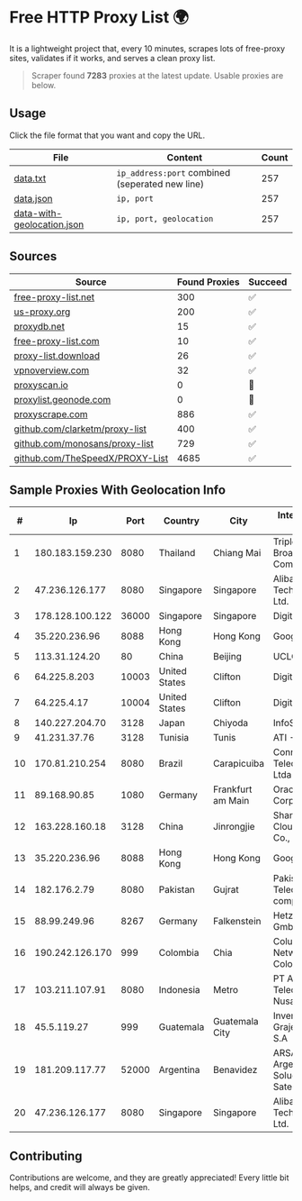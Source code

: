 
# Free HTTP Proxy List 🌍

It is a lightweight project that, every 10 minutes, scrapes lots of free-proxy sites, validates if it works, and serves a clean proxy list.


> Scraper found **7283** proxies at the latest update. Usable proxies are below.

## Usage

Click the file format that you want and copy the URL.


|File|Content|Count|
|----|-------|-----|
|[data.txt](https://raw.githubusercontent.com/themiralay/Proxy-List-World/master/data.txt)|`ip_address:port` combined (seperated new line)|257|
|[data.json](https://raw.githubusercontent.com/themiralay/Proxy-List-World/master/data.json)|`ip, port`|257|
|[data-with-geolocation.json](https://raw.githubusercontent.com/themiralay/Proxy-List-World/master/data-with-geolocation.json)|`ip, port, geolocation`|257|

## Sources

|Source|Found Proxies|Succeed|
|------|-------------|-------|
|[free-proxy-list.net](https://free-proxy-list.net)|300|✅|
|[us-proxy.org](https://www.us-proxy.org)|200|✅|
|[proxydb.net](http://proxydb.net)|15|✅|
|[free-proxy-list.com](https://free-proxy-list.com/?page=&port=&type%5B%5D=http&type%5B%5D=https&up_time=0&search=Search)|10|✅|
|[proxy-list.download](https://www.proxy-list.download/HTTP)|26|✅|
|[vpnoverview.com](https://vpnoverview.com/privacy/anonymous-browsing/free-proxy-servers)|32|✅|
|[proxyscan.io](https://www.proxyscan.io)|0|🚫|
|[proxylist.geonode.com](https://proxylist.geonode.com/api/proxy-list?limit=300&page=1&sort_by=lastChecked&sort_type=desc&protocols=http,https)|0|🚫|
|[proxyscrape.com](https://api.proxyscrape.com/v2/?request=displayproxies&protocol=http&timeout=10000&country=all&ssl=all&anonymity=all)|886|✅|
|[github.com/clarketm/proxy-list](https://raw.githubusercontent.com/clarketm/proxy-list/master/proxy-list-raw.txt)|400|✅|
|[github.com/monosans/proxy-list](https://raw.githubusercontent.com/monosans/proxy-list/main/proxies/http.txt)|729|✅|
|[github.com/TheSpeedX/PROXY-List](https://raw.githubusercontent.com/TheSpeedX/PROXY-List/master/http.txt)|4685|✅|


## Sample Proxies With Geolocation Info

|#|Ip|Port|Country|City|Internet Service Provider|
|-|--|----|-------|----|-------------------------|
|1|180.183.159.230|8080|Thailand|Chiang Mai|Triple T Broadband Public Company Limited|
|2|47.236.126.177|8080|Singapore|Singapore|Alibaba (US) Technology Co., Ltd.|
|3|178.128.100.122|36000|Singapore|Singapore|DigitalOcean, LLC|
|4|35.220.236.96|8088|Hong Kong|Hong Kong|Google LLC|
|5|113.31.124.20|80|China|Beijing|UCLOUD|
|6|64.225.8.203|10003|United States|Clifton|DigitalOcean, LLC|
|7|64.225.4.17|10004|United States|Clifton|DigitalOcean, LLC|
|8|140.227.204.70|3128|Japan|Chiyoda|InfoSphere|
|9|41.231.37.76|3128|Tunisia|Tunis|ATI - ISP|
|10|170.81.210.254|8080|Brazil|Carapicuiba|Connectvy Telecomunicacoes Ltda|
|11|89.168.90.85|1080|Germany|Frankfurt am Main|Oracle Corporation|
|12|163.228.160.18|3128|China|Jinrongjie|Shanghai Blue Cloud Technology Co., Ltd|
|13|35.220.236.96|8088|Hong Kong|Hong Kong|Google LLC|
|14|182.176.2.79|8080|Pakistan|Gujrat|Pakistan Telecommuication company limited|
|15|88.99.249.96|8267|Germany|Falkenstein|Hetzner Online GmbH|
|16|190.242.126.170|999|Colombia|Chia|Columbus Networks Colombia|
|17|103.211.107.91|8080|Indonesia|Metro|PT Atmega Telecomindo Nusantara|
|18|45.5.119.27|999|Guatemala|Guatemala City|Inversiones Grajeda Andrade S.A|
|19|181.209.117.77|52000|Argentina|Benavidez|ARSAT - Empresa Argentina de Soluciones Satelitales S.A|
|20|47.236.126.177|8080|Singapore|Singapore|Alibaba (US) Technology Co., Ltd.|



## Contributing

Contributions are welcome, and they are greatly appreciated! Every
little bit helps, and credit will always be given.

